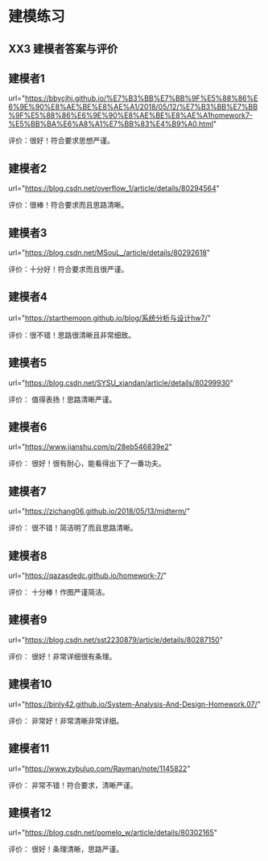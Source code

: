 # 建模练习

## XX3 建模者答案与评价

## 建模者1 
url="https://bbycjhj.github.io/%E7%B3%BB%E7%BB%9F%E5%88%86%E6%9E%90%E8%AE%BE%E8%AE%A1/2018/05/12/%E7%B3%BB%E7%BB%9F%E5%88%86%E6%9E%90%E8%AE%BE%E8%AE%A1homework7-%E5%BB%BA%E6%A8%A1%E7%BB%83%E4%B9%A0.html"

评价：很好！符合要求思想严谨。

## 建模者2
url="https://blog.csdn.net/overflow_1/article/details/80294564"

评价：很棒！符合要求而且思路清晰。

## 建模者3
url="https://blog.csdn.net/MSouL_/article/details/80292618"

评价：十分好！符合要求而且很严谨。

## 建模者4
url="https://starthemoon.github.io/blog/系统分析与设计hw7/"

评价：很不错！思路很清晰且非常细致。

## 建模者5
url="https://blog.csdn.net/SYSU_xiandan/article/details/80299930"

评价： 值得表扬！思路清晰严谨。

## 建模者6
url="https://www.jianshu.com/p/28eb546839e2"

评价： 很好！很有耐心，能看得出下了一番功夫。

## 建模者7
url="https://zichang06.github.io/2018/05/13/midterm/"

评价： 很不错！简洁明了而且思路清晰。

## 建模者8
url="https://qazasdedc.github.io/homework-7/"

评价： 十分棒！作图严谨简洁。

## 建模者9
url="https://blog.csdn.net/sst2230879/article/details/80287150"

评价： 很好！非常详细很有条理。

## 建模者10
url="https://binly42.github.io/System-Analysis-And-Design-Homework.07/"

评价： 非常好！非常清晰非常详细。

## 建模者11
url="https://www.zybuluo.com/Rayman/note/1145822"

评价： 非常不错！符合要求，清晰严谨。

## 建模者12
url="https://blog.csdn.net/pomelo_w/article/details/80302165"

评价： 很好！条理清晰，思路严谨。
